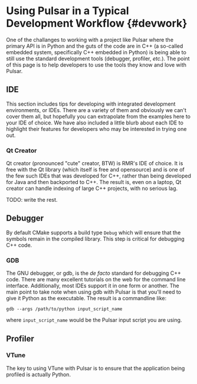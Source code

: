 Using Pulsar in a Typical Development Workflow    {#devwork}
==============================================

One of the challanges to working with a project like Pulsar where the primary
API is in Python and the guts of the code are in C++ (a so-called embedded
system, specifically C++ embedded in Python) is being able to still use the
standard development tools (debugger, profiler, *etc.*).  The point of this
page is to help developers to use the tools they know and love with Pulsar.

IDE
---

This section includes tips for developing with integrated development
environments, or IDEs.  There are a variety of them and obviously we can't
cover them all, but hopefully you can extrapolate from the examples here to your
IDE of choice.  We have also included a little blurb about each IDE to highlight
their features for developers who may be interested in trying one out.

### Qt Creator

Qt creator (pronounced "cute" creator, BTW) is RMR's IDE of choice.  It is free
with the Qt library (which itself is free and opensource) and is one of the few
such IDEs that was developed for C++, rather than being developed for Java and
then backported to C++.  The result is, even on a laptop, Qt creator can handle
indexing of large C++ projects, with no serious lag.

TODO: write the rest.


Debugger
--------

By default CMake supports a build type `Debug` which will ensure that the
symbols remain in the compiled library.  This step is critical for debugging
C++ code.

### GDB
The GNU debugger, or gdb, is the *de facto* standard for debugging C++ code.
There are many excellent tutorials on the web for the command line interface.
Additionally, most IDEs support it in one form or another.  The main point to
take note when using gdb with Pulsar is that you'll need to give it Python as
the executable.  The result is a commandline like:

```{.sh}
gdb --args /path/to/python input_script_name
```
where `input_script_name` would be the Pulsar input script you are using.


Profiler
--------

### VTune

The key to using VTune with Pulsar is to ensure that the application being
profiled is actually Python.
